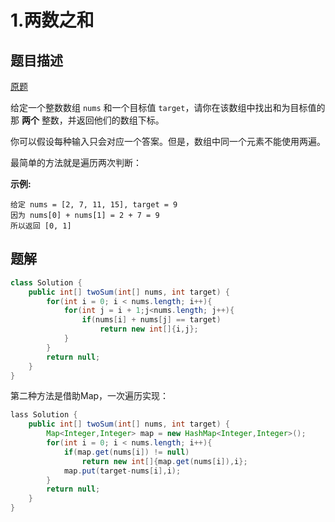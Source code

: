 # 1.两数之和


## 题目描述

[原题](https://leetcode-cn.com/problems/two-sum/)

给定一个整数数组 `nums` 和一个目标值 `target`，请你在该数组中找出和为目标值的那 **两个** 整数，并返回他们的数组下标。

你可以假设每种输入只会对应一个答案。但是，数组中同一个元素不能使用两遍。

最简单的方法就是遍历两次判断：

**示例:**

```
给定 nums = [2, 7, 11, 15], target = 9
因为 nums[0] + nums[1] = 2 + 7 = 9
所以返回 [0, 1]
```


## 题解

```java
class Solution {
    public int[] twoSum(int[] nums, int target) {
        for(int i = 0; i < nums.length; i++){
            for(int j = i + 1;j<nums.length; j++){
                if(nums[i] + nums[j] == target)
                    return new int[]{i,j};
            }
        }
        return null;
    }
}
```

第二种方法是借助Map，一次遍历实现：

```java
lass Solution {
    public int[] twoSum(int[] nums, int target) {
        Map<Integer,Integer> map = new HashMap<Integer,Integer>();
        for(int i = 0; i < nums.length; i++){
            if(map.get(nums[i]) != null)
                return new int[]{map.get(nums[i]),i};
            map.put(target-nums[i],i);
        }
        return null;
    }
}
```

